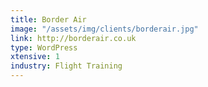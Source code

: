 ```yaml
---
title: Border Air
image: "/assets/img/clients/borderair.jpg"
link: http://borderair.co.uk
type: WordPress
xtensive: 1
industry: Flight Training
---
```


